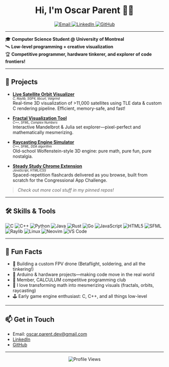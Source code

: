 <!-- Hi there, I'm Oscar Parent! 👋 -->

<h1 align="center">Hi, I'm Oscar Parent 👨‍💻</h1>
<p align="center">
  <a href="mailto:oscar.parent.dev@gmail.com">
    <img src="https://img.shields.io/badge/email-oscar.parent.dev%40gmail.com-blue?style=flat&logo=gmail" alt="Email" />
  </a>
  <a href="https://linkedin.com/in/oscpardev">
    <img src="https://img.shields.io/badge/LinkedIn-oscpardev-blue?style=flat&logo=linkedin" alt="LinkedIn" />
  </a>
  <a href="https://github.com/O-par">
    <img src="https://img.shields.io/badge/GitHub-O--par-black?style=flat&logo=github" alt="GitHub" />
  </a>
</p>

---

🎓 **Computer Science Student @ University of Montreal**  
🛰️ **Low-level programming + creative visualization**  
🏆 **Competitive programmer, hardware tinkerer, and explorer of code frontiers!**

---

## 🚀 Projects

- **[Live Satellite Orbit Visualizer](#)**  
  <sub><sup>*C, Raylib, SGP4, libcurl, Valgrind*</sup></sub>  
  Real-time 3D visualization of >11,000 satellites using TLE data & custom C rendering pipeline. Efficient, memory-safe, and fast!

- **[Fractal Visualization Tool](#)**  
  <sub><sup>*C++, SFML, Complex Numbers*</sup></sub>  
  Interactive Mandelbrot & Julia set explorer—pixel-perfect and mathematically mesmerizing.

- **[Raycasting Engine Simulator](#)**  
  <sub><sup>*C++, SFML, DDA algorithm*</sup></sub>  
  Old-school Wolfenstein-style 3D engine: pure math, pure fun, pure nostalgia.

- **[Steady Study Chrome Extension](#)**  
  <sub><sup>*JavaScript, HTML/CSS*</sup></sub>  
  Spaced-repetition flashcards delivered as you browse, built from scratch for the Congressional App Challenge.

> *Check out more cool stuff in my pinned repos!*

---

## 🛠️ Skills & Tools

![C](https://img.shields.io/badge/C-00599C?style=flat&logo=c)
![C++](https://img.shields.io/badge/C++-00599C?style=flat&logo=c%2B%2B)
![Python](https://img.shields.io/badge/Python-3572A5?style=flat&logo=python)
![Java](https://img.shields.io/badge/Java-ED8B00?style=flat&logo=java)
![Rust](https://img.shields.io/badge/Rust-000000?style=flat&logo=rust)
![Go](https://img.shields.io/badge/Go-00ADD8?style=flat&logo=go)
![JavaScript](https://img.shields.io/badge/JavaScript-F7DF1E?style=flat&logo=javascript)
![HTML5](https://img.shields.io/badge/HTML5-E34F26?style=flat&logo=html5)
![SFML](https://img.shields.io/badge/SFML-008080?style=flat)
![Raylib](https://img.shields.io/badge/Raylib-000000?style=flat)
![Linux](https://img.shields.io/badge/Linux-FCC624?style=flat&logo=linux)
![Neovim](https://img.shields.io/badge/Neovim-57A143?style=flat&logo=neovim)
![VS Code](https://img.shields.io/badge/VS%20Code-007ACC?style=flat&logo=visual-studio-code)

---

## 🤖 Fun Facts

- 🏁 Building a custom FPV drone (Betaflight, soldering, and all the tinkering!)
- 🤖 Arduino & hardware projects—making code move in the real world
- 🥇 Member, CALCULUM competitive programming club
- 🎨 I love transforming math into mesmerizing visuals (fractals, orbits, raycasting)
- 🕹️ Early game engine enthusiast: C, C++, and all things low-level

---

## 📫 Get in Touch

- Email: oscar.parent.dev@gmail.com
- [LinkedIn](https://linkedin.com/in/oscpardev)
- [GitHub](https://github.com/O-par)

<!--
If you upload your resume, add:
[View my resume (PDF)](https://github.com/O-par/O-par/raw/main/Oscar-Parent-Resume.pdf)
-->

---

<p align="center">
  <img src="https://komarev.com/ghpvc/?username=O-par&label=Profile+Views&color=0e75b6&style=flat" alt="Profile Views" />
</p>
